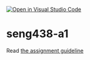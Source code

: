 [![Open in Visual Studio Code](https://classroom.github.com/assets/open-in-vscode-c66648af7eb3fe8bc4f294546bfd86ef473780cde1dea487d3c4ff354943c9ae.svg)](https://classroom.github.com/online_ide?assignment_repo_id=9783674&assignment_repo_type=AssignmentRepo)
# seng438-a1

Read [the assignment guideline](seng438-a1.md) 
